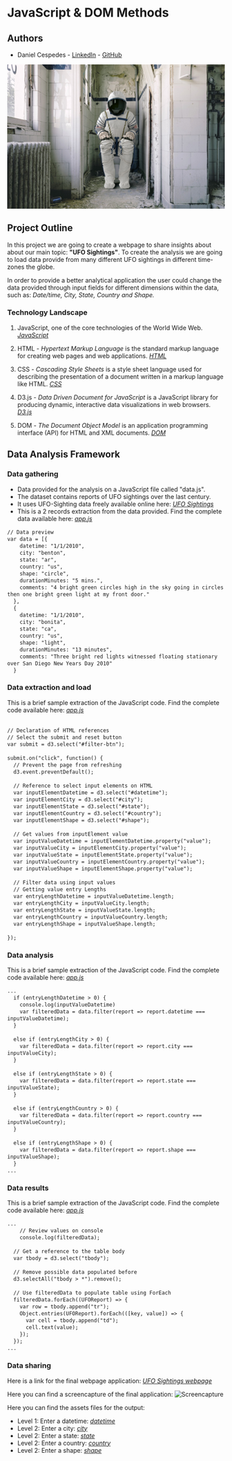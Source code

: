# JavaScript & DOM Methods

## Authors
* Daniel Cespedes - [LinkedIn](https://www.linkedin.com/in/selinzorob/) - [GitHub](https://github.com/danielczz)


![Landing page](static/images/nasa_spaceman.jpg)


## Project Outline
In this project we are going to create a webpage to share insights about about our main topic: **"UFO Sightings"**. To create the analysis we are going to load data provide from many different UFO sightings in different time-zones the globe. 

In order to provide a better analytical application the user could change the data provided through input fields for different dimensions within the data, such as:  _Date/time, City, State, Country and Shape._

### **Technology Landscape**

1. JavaScript, one of the core technologies of the World Wide Web.
[_JavaScript_](https://www.javascript.com/)

1. HTML - _Hypertext Markup Language_ is the standard markup language for creating web pages and web applications.
[_HTML_](https://www.w3.org/html/)

1. CSS - _Cascading Style Sheets_ is a style sheet language used for describing the presentation of a document written in a markup language like HTML.
[_CSS_](https://developer.mozilla.org/es/docs/Web/CSS)

1. D3.js - _Data Driven Document for JavaScript_ is a JavaScript library for producing dynamic, interactive data visualizations in web browsers.
[_D3.js_](https://d3js.org/)

1. DOM - _The Document Object Model_ is an application programming interface (API) for HTML and XML documents.
[_DOM_](https://www.w3.org/TR/DOM-Level-1/introduction.html)

## Data Analysis Framework

### **Data gathering**
- Data provided for the analysis on a JavaScript file called "data.js". 
- The dataset contains reports of UFO sightings over the last century. 
- It uses UFO-Sighting data freely available online here: [_UFO Sightings_](https://www.kaggle.com/NUFORC/ufo-sightings)
- This is a 2 records extraction from the data provided. Find the complete data available here: [_app.js_](static/js/data.js)

```JS
// Data preview
var data = [{
    datetime: "1/1/2010",
    city: "benton",
    state: "ar",
    country: "us",
    shape: "circle",
    durationMinutes: "5 mins.",
    comments: "4 bright green circles high in the sky going in circles then one bright green light at my front door."
  },
  {
    datetime: "1/1/2010",
    city: "bonita",
    state: "ca",
    country: "us",
    shape: "light",
    durationMinutes: "13 minutes",
    comments: "Three bright red lights witnessed floating stationary over San Diego New Years Day 2010"
  }
```

### **Data extraction and load**
This is a brief sample extraction of the JavaScript code. Find the complete code available here: [_app.js_](static/js/app.js)

```JS

// Declaration of HTML references 
// Select the submit and reset button
var submit = d3.select("#filter-btn");

submit.on("click", function() {
  // Prevent the page from refreshing
  d3.event.preventDefault();

  // Reference to select input elements on HTML
  var inputElementDatetime = d3.select("#datetime");
  var inputElementCity = d3.select("#city");
  var inputElementState = d3.select("#state");
  var inputElementCountry = d3.select("#country");
  var inputElementShape = d3.select("#shape");

  // Get values from inputElement value
  var inputValueDatetime = inputElementDatetime.property("value");
  var inputValueCity = inputElementCity.property("value");
  var inputValueState = inputElementState.property("value");
  var inputValueCountry = inputElementCountry.property("value");
  var inputValueShape = inputElementShape.property("value");

  // Filter data using input values
  // Getting value entry Lengths
  var entryLengthDatetime = inputValueDatetime.length;
  var entryLengthCity = inputValueCity.length;
  var entryLengthState = inputValueState.length;
  var entryLengthCountry = inputValueCountry.length;
  var entryLengthShape = inputValueShape.length;

});
```

### **Data analysis**
This is a brief sample extraction of the JavaScript code. Find the complete code available here: [_app.js_](static/js/app.js)

```JS 
...
  if (entryLengthDatetime > 0) {
    console.log(inputValueDatetime)
    var filteredData = data.filter(report => report.datetime === inputValueDatetime);
  }

  else if (entryLengthCity > 0) {
    var filteredData = data.filter(report => report.city === inputValueCity);
  }

  else if (entryLengthState > 0) {
    var filteredData = data.filter(report => report.state === inputValueState);
  }
  
  else if (entryLengthCountry > 0) {
    var filteredData = data.filter(report => report.country === inputValueCountry);
  }

  else if (entryLengthShape > 0) {
    var filteredData = data.filter(report => report.shape === inputValueShape);
  }
...
```
### **Data results**
This is a brief sample extraction of the JavaScript code. Find the complete code available here: [_app.js_](static/js/app.js)

```JS
...
    // Review values on console
    console.log(filteredData);

  // Get a reference to the table body 
  var tbody = d3.select("tbody");
  
  // Remove possible data populated before 
  d3.selectAll("tbody > *").remove();
  
  // Use filteredData to populate table using ForEach
  filteredData.forEach((UFOReport) => {
    var row = tbody.append("tr");
    Object.entries(UFOReport).forEach(([key, value]) => {
      var cell = tbody.append("td");
      cell.text(value);
    });
  });
...
```
### **Data sharing**
Here is a link for the final webpage application:
[_UFO Sightings webpage_](https://danielczz.github.io/JavaScript-DOM-Methods/) 

Here you can find a screencapture of the final application:
![Screencapture](static/images/screen_captures/Level_1_screencapture.png)

Here you can find the assets files for the output: 
- Level 1: Enter a datetime:
[_datetime_](static/images/screen_captures/Level_1_screencapture.png)
- Level 2: Enter a city:
[_city_](static/images/screen_captures/Level_2_city.png)
- Level 2: Enter a state:
[_state_](static/images/screen_captures/Level_2_state.png)
- Level 2: Enter a country:
[_country_](static/images/screen_captures/Level_2_country.png)
- Level 2: Enter a shape:
[_shape_](static/images/screen_captures/Level_2_shape.png)